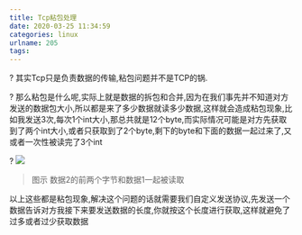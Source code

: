 ```yaml
---
title: Tcp粘包处理
date: 2020-03-25 11:34:59
categories: linux
urlname: 205
tags:
---
```

<!--markdown-->?		其实Tcp只是负责数据的传输,粘包问题并不是TCP的锅.

?		那么粘包是什么呢,实际上就是数据的拆包和合并,因为在我们事先并不知道对方发送的数据包大小,所以都是来了多少数据就读多少数据,这样就会造成粘包现象,比如我发送3次,每次1个int大小,那总共就是12个byte,而实际情况可能是对方先获取到了两个int大小,或者只获取到了2个byte,剩下的byte和下面的数据一起过来了,又或者一次性被读完了3个int

?	<img src='http://59.110.173.180:9090/static/SavePic/f5d140f3d40875cc44a1a8f6d03aa28a微信图片_20200325193008.png'/>

  >图示 数据2的前两个字节和数据1一起被读取

以上这些都是粘包现象,解决这个问题的话就需要我们自定义发送协议,先发送一个数据告诉对方我接下来要发送数据的长度,你就按这个长度进行获取,这样就避免了过多或者过少获取数据
